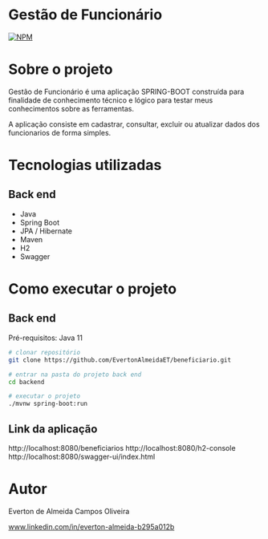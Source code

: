 # Gestão de Funcionário
[![NPM](https://img.shields.io/npm/l/react)](https://github.com/EvertonAlmeidaET/beneficiario/blob/master/LICENSE) 

# Sobre o projeto

Gestão de Funcionário é uma aplicação SPRING-BOOT construída para finalidade de conhecimento técnico e lógico para testar meus conhecimentos sobre as ferramentas.

A aplicação consiste em cadastrar, consultar, excluir ou atualizar dados dos funcionarios de forma simples.

# Tecnologias utilizadas
## Back end
- Java
- Spring Boot
- JPA / Hibernate
- Maven
- H2
- Swagger
# Como executar o projeto

## Back end
Pré-requisitos: Java 11

```bash
# clonar repositório
git clone https://github.com/EvertonAlmeidaET/beneficiario.git

# entrar na pasta do projeto back end
cd backend

# executar o projeto
./mvnw spring-boot:run
```
## Link da aplicação
http://localhost:8080/beneficiarios
http://localhost:8080/h2-console
http://localhost:8080/swagger-ui/index.html

# Autor

Everton de Almeida Campos Oliveira

www.linkedin.com/in/everton-almeida-b295a012b
